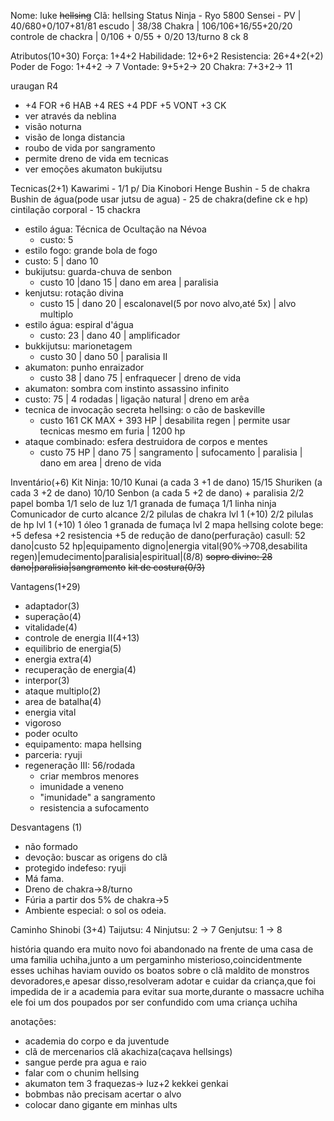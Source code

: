 Nome: luke ~~hellsing~~
Clã: hellsing
Status Ninja  - 
Ryo 5800
Sensei - 
PV | 40/680+0/107+81/81
escudo | 38/38
Chakra | 106/106+16/55+20/20
controle de chackra | 0/106 + 0/55 + 0/20
13/turno
8 ck
8

Atributos(10+30)
Força: 1+4+2
Habilidade: 12+6+2
Resistencia:  26+4+2(+2)
Poder de Fogo:  1+4+2 -> 7
Vontade: 9+5+2-> 20
Chakra: 7+3+2-> 11

uraugan R4
 - +4 FOR +6 HAB +4 RES +4 PDF +5 VONT +3 CK
 - ver através da neblina
 - visão noturna
 - visão de longa distancia
 - roubo de vida por sangramento
 - permite dreno de vida em tecnicas
 - ver emoções
akumaton
bukijutsu

Tecnicas(2+1)
Kawarimi - 1/1 p/ Dia
Kinobori
Henge
Bushin - 5 de chakra
Bushin de água(pode usar jutsu de agua) - 25 de chakra(define ck e hp)
cintilação corporal - 15 chackra
- estilo água: Técnica de Ocultação na Névoa
  - custo: 5 
- estilo fogo: grande bola de fogo
 - custo: 5 | dano 10
- bukijutsu: guarda-chuva de senbon
  - custo 10  |dano 15 | dano em area | paralisia
- kenjutsu: rotação divina
  - custo 15 | dano 20 | escalonavel(5 por novo alvo,até 5x) | alvo multiplo
- estilo água: espiral d'água
  - custo: 23 | dano 40 | amplificador 
- bukkijutsu: marionetagem
  - custo 30 | dano 50 | paralisia II 
- akumaton: punho enraizador
  - custo 38 | dano 75 | enfraquecer | dreno de vida
- akumaton: sombra com instinto assassino infinito
 - custo: 75 | 4 rodadas | ligação natural | dreno em arêa
- tecnica de invocação secreta hellsing: o cão de baskeville
  - custo 161 CK MAX + 393 HP | desabilita regen | permite usar tecnicas mesmo em furia | 1200 hp
- ataque combinado: esfera destruidora de corpos e mentes
  - custo 75 HP | dano 75 | sangramento | sufocamento | paralisia | dano em area | dreno de vida 

Inventário(+6)
Kit Ninja:
10/10 Kunai (a cada 3 +1 de dano)
15/15 Shuriken (a cada 3 +2 de dano)
10/10 Senbon (a cada 5 +2 de dano) + paralisia
2/2 papel bomba
1/1 selo de luz
1/1 granada de fumaça
1/1 linha ninja
Comunicador de curto alcance
2/2 pilulas de chakra lvl 1 (+10)
2/2 pilulas de hp lvl 1 (+10)
1 óleo 
1 granada de fumaça lvl 2
mapa hellsing
colote bege: +5 defesa +2 resistencia +5 de redução de dano(perfuração)
casull: 52 dano|custo 52 hp|equipamento digno|energia vital(90%->708,desabilita regen)|emudecimento|paralisia|espiritual|(8/8)
~~sopro divino: 28 dano|paralisia|sangramento~~
~~kit de costura(0/3)~~

Vantagens(1+29)
- adaptador(3)
- superação(4)
- vitalidade(4)
- controle de energia II(4+13)
- equilibrio de energia(5)
- energia extra(4)
- recuperação de energia(4)
- interpor(3)
- ataque multiplo(2)
- area de batalha(4)
- energia vital
- vigoroso
- poder oculto
- equipamento: mapa hellsing
- parceria: ryuji
- regeneração III: 56/rodada
  - criar membros menores
  - imunidade a veneno
  - "imunidade" a sangramento
  - resistencia a sufocamento

Desvantagens (1)
- não formado
- devoção: buscar as origens do clã
- protegido indefeso: ryuji
- Má fama.
- Dreno de chakra->8/turno
- Fúria a partir dos 5% de chakra->5
- Ambiente especial: o sol os odeia.


Caminho Shinobi (3+4)
Taijutsu: 4
Ninjutsu: 2 -> 7
Genjutsu: 1 -> 8

história
quando era muito novo foi abandonado na frente de uma casa de uma familia uchiha,junto a um pergaminho misterioso,coincidentmente esses uchihas haviam ouvido os boatos sobre o clã maldito de monstros devoradores,e apesar disso,resolveram adotar e cuidar da criança,que foi impedida de ir a academia para evitar sua morte,durante o massacre uchiha ele foi um dos poupados por ser confundido com uma criança uchiha

anotações:
- academia do corpo e da juventude
- clã de mercenarios clã akachiza(caçava hellsings)
- sangue perde pra agua e raio
- falar com o chunim hellsing
- akumaton tem 3 fraquezas-> luz+2 kekkei genkai
- bobmbas não precisam acertar o alvo
- colocar dano gigante em minhas ults